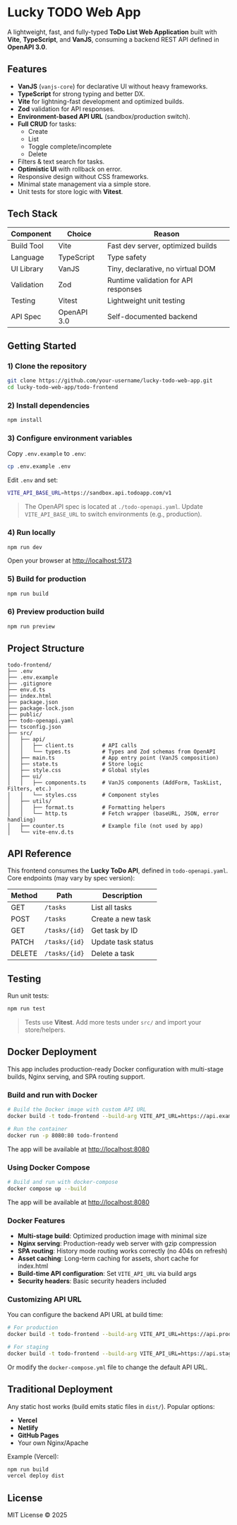 # Lucky TODO Web App

A lightweight, fast, and fully-typed **ToDo List Web Application** built with **Vite**, **TypeScript**, and **VanJS**, consuming a backend REST API defined in **OpenAPI 3.0**.

## Features

- **VanJS** (`vanjs-core`) for declarative UI without heavy frameworks.
- **TypeScript** for strong typing and better DX.
- **Vite** for lightning-fast development and optimized builds.
- **Zod** validation for API responses.
- **Environment-based API URL** (sandbox/production switch).
- **Full CRUD** for tasks:
  - Create
  - List
  - Toggle complete/incomplete
  - Delete
- Filters & text search for tasks.
- **Optimistic UI** with rollback on error.
- Responsive design without CSS frameworks.
- Minimal state management via a simple store.
- Unit tests for store logic with **Vitest**.

## Tech Stack

| Component       | Choice         | Reason                                        |
|-----------------|----------------|-----------------------------------------------|
| Build Tool      | Vite           | Fast dev server, optimized builds             |
| Language        | TypeScript     | Type safety                                   |
| UI Library      | VanJS          | Tiny, declarative, no virtual DOM             |
| Validation      | Zod            | Runtime validation for API responses          |
| Testing         | Vitest         | Lightweight unit testing                      |
| API Spec        | OpenAPI 3.0    | Self-documented backend                       |

## Getting Started

### 1) Clone the repository

```bash
git clone https://github.com/your-username/lucky-todo-web-app.git
cd lucky-todo-web-app/todo-frontend
````

### 2) Install dependencies

```bash
npm install
```

### 3) Configure environment variables

Copy `.env.example` to `.env`:

```bash
cp .env.example .env
```

Edit `.env` and set:

```bash
VITE_API_BASE_URL=https://sandbox.api.todoapp.com/v1
```

> The OpenAPI spec is located at `./todo-openapi.yaml`. Update `VITE_API_BASE_URL` to switch environments (e.g., production).

### 4) Run locally

```bash
npm run dev
```

Open your browser at [http://localhost:5173](http://localhost:5173)

### 5) Build for production

```bash
npm run build
```

### 6) Preview production build

```bash
npm run preview
```

## Project Structure

```
todo-frontend/
├── .env
├── .env.example
├── .gitignore
├── env.d.ts
├── index.html
├── package.json
├── package-lock.json
├── public/
├── todo-openapi.yaml
├── tsconfig.json
├── src/
│   ├── api/
│   │   ├── client.ts         # API calls
│   │   └── types.ts          # Types and Zod schemas from OpenAPI
│   ├── main.ts               # App entry point (VanJS composition)
│   ├── state.ts              # Store logic
│   ├── style.css             # Global styles
│   ├── ui/
│   │   ├── components.ts     # VanJS components (AddForm, TaskList, Filters, etc.)
│   │   └── styles.css        # Component styles
│   ├── utils/
│   │   ├── format.ts         # Formatting helpers
│   │   └── http.ts           # Fetch wrapper (baseURL, JSON, error handling)
│   ├── counter.ts            # Example file (not used by app)
│   └── vite-env.d.ts
```

## API Reference

This frontend consumes the **Lucky ToDo API**, defined in `todo-openapi.yaml`. Core endpoints (may vary by spec version):

| Method | Path          | Description        |
| ------ | ------------- | ------------------ |
| GET    | `/tasks`      | List all tasks     |
| POST   | `/tasks`      | Create a new task  |
| GET    | `/tasks/{id}` | Get task by ID     |
| PATCH  | `/tasks/{id}` | Update task status |
| DELETE | `/tasks/{id}` | Delete a task      |

## Testing

Run unit tests:

```bash
npm run test
```

> Tests use **Vitest**. Add more tests under `src/` and import your store/helpers.

## Docker Deployment

This app includes production-ready Docker configuration with multi-stage builds, Nginx serving, and SPA routing support.

### Build and run with Docker

```bash
# Build the Docker image with custom API URL
docker build -t todo-frontend --build-arg VITE_API_URL=https://api.example.com .

# Run the container
docker run -p 8080:80 todo-frontend
```

The app will be available at [http://localhost:8080](http://localhost:8080)

### Using Docker Compose

```bash
# Build and run with docker-compose
docker compose up --build
```

The app will be available at [http://localhost:8080](http://localhost:8080)

### Docker Features

- **Multi-stage build**: Optimized production image with minimal size
- **Nginx serving**: Production-ready web server with gzip compression
- **SPA routing**: History mode routing works correctly (no 404s on refresh)
- **Asset caching**: Long-term caching for assets, short cache for index.html
- **Build-time API configuration**: Set `VITE_API_URL` via build args
- **Security headers**: Basic security headers included

### Customizing API URL

You can configure the backend API URL at build time:

```bash
# For production
docker build -t todo-frontend --build-arg VITE_API_URL=https://api.production.com .

# For staging
docker build -t todo-frontend --build-arg VITE_API_URL=https://api.staging.com .
```

Or modify the `docker-compose.yml` file to change the default API URL.

## Traditional Deployment

Any static host works (build emits static files in `dist/`). Popular options:

* **Vercel**
* **Netlify**
* **GitHub Pages**
* Your own Nginx/Apache

Example (Vercel):

```bash
npm run build
vercel deploy dist
```

## License

MIT License © 2025
